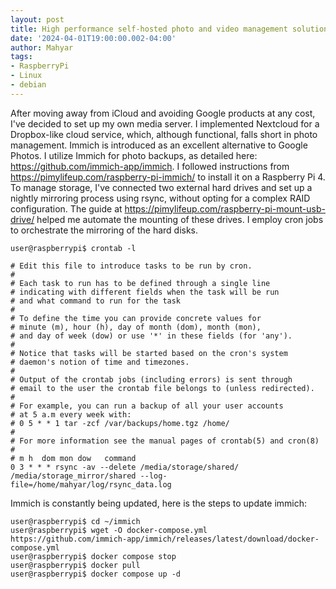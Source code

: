 ```yaml
---
layout: post
title: High performance self-hosted photo and video management solution
date: '2024-04-01T19:00:00.002-04:00'
author: Mahyar
tags:
- RaspberryPi
- Linux
- debian
---
```


After moving away from iCloud and avoiding Google products at any cost, I've decided to set up my own media server. I implemented Nextcloud for a Dropbox-like cloud service, which, although functional, falls short in photo management. Immich is introduced as an excellent alternative to Google Photos. I utilize Immich for photo backups, as detailed here: https://github.com/immich-app/immich. I followed instructions from https://pimylifeup.com/raspberry-pi-immich/ to install it on a Raspberry Pi 4. To manage storage, I've connected two external hard drives and set up a nightly mirroring process using rsync, without opting for a complex RAID configuration. The guide at https://pimylifeup.com/raspberry-pi-mount-usb-drive/ helped me automate the mounting of these drives. I employ cron jobs to orchestrate the mirroring of the hard disks.

```
user@raspberrypi$ crontab -l

# Edit this file to introduce tasks to be run by cron.
#
# Each task to run has to be defined through a single line
# indicating with different fields when the task will be run
# and what command to run for the task
#
# To define the time you can provide concrete values for
# minute (m), hour (h), day of month (dom), month (mon),
# and day of week (dow) or use '*' in these fields (for 'any').
#
# Notice that tasks will be started based on the cron's system
# daemon's notion of time and timezones.
#
# Output of the crontab jobs (including errors) is sent through
# email to the user the crontab file belongs to (unless redirected).
#
# For example, you can run a backup of all your user accounts
# at 5 a.m every week with:
# 0 5 * * 1 tar -zcf /var/backups/home.tgz /home/
#
# For more information see the manual pages of crontab(5) and cron(8)
#
# m h  dom mon dow   command
0 3 * * * rsync -av --delete /media/storage/shared/ /media/storage_mirror/shared --log-file=/home/mahyar/log/rsync_data.log
```

Immich is constantly being updated, here is the steps to update immich:

```
user@raspberrypi$ cd ~/immich
user@raspberrypi$ wget -O docker-compose.yml https://github.com/immich-app/immich/releases/latest/download/docker-compose.yml
user@raspberrypi$ docker compose stop
user@raspberrypi$ docker pull
user@raspberrypi$ docker compose up -d
```

